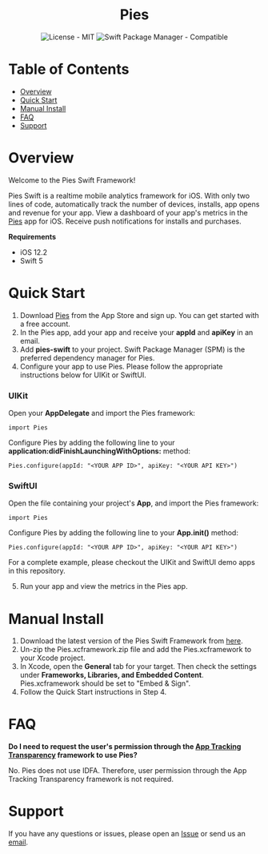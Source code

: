 <h1 align="center">Pies</h1>
<p align="center">
    <img src="https://img.shields.io/badge/license-MIT-lightgrey" alt="License - MIT"/> 
    <img src="https://img.shields.io/badge/Swift%20Package%20Manager-compatible-green" alt="Swift Package Manager - Compatible"/>
</p>

# Table of Contents
- [Overview](#overview)
- [Quick Start](#quick-start)
- [Manual Install](#manual-install)
- [FAQ](#faq)
- [Support](#support)

# Overview
Welcome to the Pies Swift Framework!

Pies Swift is a realtime mobile analytics framework for iOS. With only two lines of code, automatically track the number of devices, installs, app opens and revenue for your app. View a dashboard of your app's metrics in the [Pies](https://apps.apple.com/us/app/pies-mobile-analytics/id1592726335) app for iOS. Receive push notifications for installs and purchases.

**Requirements**
* iOS 12.2
* Swift 5

# Quick Start

1. Download [Pies](https://apps.apple.com/us/app/pies-mobile-analytics/id1592726335) from the App Store and sign up. You can get started with a free account.
2. In the Pies app, add your app and receive your **appId** and **apiKey** in an email.
3. Add **pies-swift** to your project. Swift Package Manager (SPM) is the preferred dependency manager for Pies.
4. Configure your app to use Pies. Please follow the appropriate instructions below for UIKit or SwiftUI.

### UIKit

Open your **AppDelegate** and import the Pies framework:
```
import Pies
```

Configure Pies by adding the following line to your **application:didFinishLaunchingWithOptions:** method:
```
Pies.configure(appId: "<YOUR APP ID>", apiKey: "<YOUR API KEY>")
```

### SwiftUI
Open the file containing your project's **App**, and import the Pies framework:
```
import Pies
```

Configure Pies by adding the following line to your **App.init()** method:
```
Pies.configure(appId: "<YOUR APP ID>", apiKey: "<YOUR API KEY>")
```

For a complete example, please checkout the UIKit and SwiftUI demo apps in this repository.

5. Run your app and view the metrics in the Pies app.

# Manual Install

1. Download the latest version of the Pies Swift Framework from [here](https://drive.google.com/drive/folders/19v8-KWGDwqv6bOMlOL8ZYerXs2EOeVTW?usp=sharingg).
2. Un-zip the Pies.xcframework.zip file and add the Pies.xcframework to your Xcode project.
3. In Xcode, open the **General** tab for your target. Then check the settings under **Frameworks, Libraries, and Embedded Content**. Pies.xcframework should be set to "Embed & Sign".
4. Follow the Quick Start instructions in Step 4.

# FAQ
**Do I need to request the user's permission through the [App Tracking Transparency](https://developer.apple.com/documentation/apptrackingtransparency) framework to use Pies?**

No. Pies does not use IDFA. Therefore, user permission through the App Tracking Transparency framework is not required.

# Support
If you have any questions or issues, please open an [Issue](https://github.com/appsmadefresh/pies-swift/issues) or send us an [email](support@appsmadefresh.com).